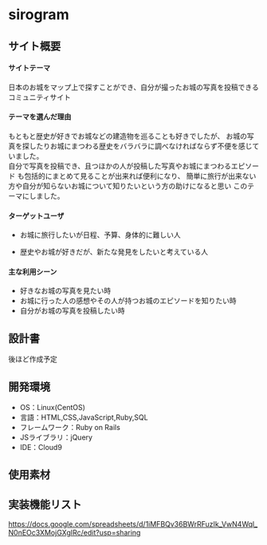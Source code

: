 # sirogram

## サイト概要

#### サイトテーマ

日本のお城をマップ上で探すことができ、自分が撮ったお城の写真を投稿できるコミュニティサイト

#### テーマを選んだ理由

もともと歴史が好きでお城などの建造物を巡ることも好きでしたが、
お城の写真を探したりお城にまつわる歴史をバラバラに調べなければならず不便を感じていました。<br >
自分で写真を投稿でき、且つほかの人が投稿した写真やお城にまつわるエピソード
も包括的にまとめて見ることが出来れば便利になり、
簡単に旅行が出来ない方や自分が知らないお城について知りたいという方の助けになると思い
このテーマにしました。

#### ターゲットユーザ

- お城に旅行したいが日程、予算、身体的に難しい人

- 歴史やお城が好きだが、新たな発見をしたいと考えている人


#### 主な利用シーン

- 好きなお城の写真を見たい時
- お城に行った人の感想やその人が持つお城のエピソードを知りたい時
- 自分がお城の写真を投稿したい時
 

## 設計書

後ほど作成予定

## 開発環境

- OS：Linux(CentOS)
- 言語：HTML,CSS,JavaScript,Ruby,SQL
- フレームワーク：Ruby on Rails
- JSライブラリ：jQuery
- IDE：Cloud9

## 使用素材

## 実装機能リスト

https://docs.google.com/spreadsheets/d/1iMFBQv36BWrRFuzIk_VwN4Wql_N0nEOc3XMojGXgIRc/edit?usp=sharing
